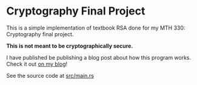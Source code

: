 # Cryptography Final Project

This is a simple implementation of textbook RSA done for my MTH 330: Cryptography final project.

**This is not meant to be cryptographically secure.**

I have published be publishing a blog post about how this program works. Check it out [on my blog](https://codegito.xyz/2021/12/05/cryptography-final-project)!

See the source code at [src/main.rs](src/main.rs)
